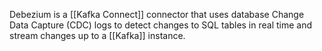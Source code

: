 Debezium is a [[Kafka Connect]] connector that uses database Change Data Capture (CDC) logs to detect changes to SQL tables in real time and stream changes up to a [[Kafka]] instance.

